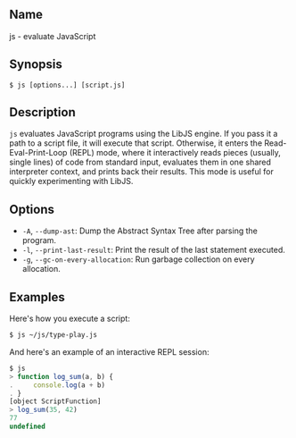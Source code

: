 ## Name

js - evaluate JavaScript

## Synopsis

```**sh
$ js [options...] [script.js]
```

## Description

`js` evaluates JavaScript programs using the LibJS engine. If you pass it a path
to a script file, it will execute that script. Otherwise, it enters the
Read-Eval-Print-Loop (REPL) mode, where it interactively reads pieces (usually,
single lines) of code from standard input, evaluates them in one shared
interpreter context, and prints back their results. This mode is useful for
quickly experimenting with LibJS.

## Options

* `-A`, `--dump-ast`: Dump the Abstract Syntax Tree after parsing the program.
* `-l`, `--print-last-result`: Print the result of the last statement executed.
* `-g`, `--gc-on-every-allocation`: Run garbage collection on every allocation.

## Examples

Here's how you execute a script:

```sh
$ js ~/js/type-play.js
```

And here's an example of an interactive REPL session:

```js
$ js
> function log_sum(a, b) {
.     console.log(a + b)
. }
[object ScriptFunction]
> log_sum(35, 42)
77
undefined
```
